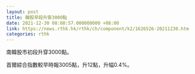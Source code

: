 ```yaml
---
layout: post
title: 韓股早段升穿3000點
date: 2021-12-30 08:08:57.000000000 +08:00
link: https://news.rthk.hk/rthk/ch/component/k2/1626526-20211230.htm
categories: rthk
---
```


南韓股市初段升穿3000點。

首爾綜合指數較早時報3005點，升12點，升幅0.4%。
